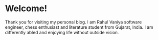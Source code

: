 # Welcome!  
Thank you for visiting my personal blog.
I am Rahul Vaniya software engineer, chess enthusiast and literature student from Gujarat, India. I am differently abled and enjoying life without outside vision.
